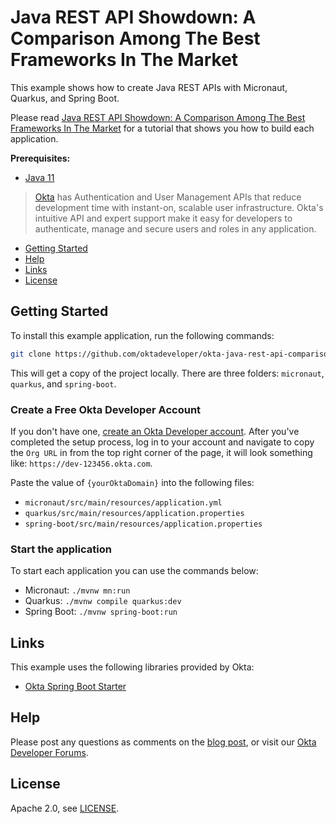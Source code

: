 # Java REST API Showdown: A Comparison Among The Best Frameworks In The Market

This example shows how to create Java REST APIs with Micronaut, Quarkus, and Spring Boot.

Please read [Java REST API Showdown: A Comparison Among The Best Frameworks In The Market](https://developer.okta.com/blog/2020/01/09/java-rest-api-showdown) for a tutorial that shows you how to build each application.

**Prerequisites:** 

* [Java 11](https://adoptopenjdk.net/)

> [Okta](https://developer.okta.com/) has Authentication and User Management APIs that reduce development time with instant-on, scalable user infrastructure. Okta's intuitive API and expert support make it easy for developers to authenticate, manage and secure users and roles in any application.

* [Getting Started](#getting-started)
* [Help](#help)
* [Links](#links)
* [License](#license)

## Getting Started

To install this example application, run the following commands:

```bash
git clone https://github.com/oktadeveloper/okta-java-rest-api-comparison-example.git
```

This will get a copy of the project locally. There are three folders: `micronaut`, `quarkus`, and `spring-boot`. 

### Create a Free Okta Developer Account

If you don't have one, [create an Okta Developer account](https://developer.okta.com/signup/). After you've completed the setup process, log in to your account and navigate to copy the `Org URL` in from the top right corner of the page, it will look something like: `https://dev-123456.okta.com`.

Paste the value of `{yourOktaDomain}` into the following files:

* `micronaut/src/main/resources/application.yml`
* `quarkus/src/main/resources/application.properties`
* `spring-boot/src/main/resources/application.properties`

### Start the application

To start each application you can use the commands below:

* Micronaut: `./mvnw mn:run`
* Quarkus: `./mvnw compile quarkus:dev`
* Spring Boot: `./mvnw spring-boot:run`

## Links

This example uses the following libraries provided by Okta:

* [Okta Spring Boot Starter](https://github.com/okta/okta-spring-boot)

## Help

Please post any questions as comments on the [blog post](https://developer.okta.com/blog/2020/01/09/java-rest-api-showdown), or visit our [Okta Developer Forums](https://devforum.okta.com/). 

## License

Apache 2.0, see [LICENSE](LICENSE).
